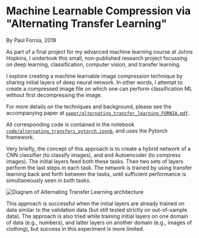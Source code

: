 # Machine Learnable Compression via "Alternating Transfer Learning"

By Paul Fornia, 2019

As part of a final project for my advanced machine learning course at Johns Hopkins, I undertook this small, non-published research project focussing on deep learning, classification, computer vision, and transfer learning. 

I explore creating a machine learnable image compression technique by sharing initial layers of deep neural network. In other words, I attempt to create a 
compressed image file on which one can perform classification ML without first decompressing the image. 

For more details on the techniques and background, please see the accompanying paper at 
[`paper/alternating_transfer_learning_FORNIA.pdf`](https://github.com/pfornia/ml-compression/tree/master/paper/alternating_transfer_learning_FORNIA.pdf).

All corresponding code is contained in the notebook 
[`code/alternating_transfers_pytorch.ipynb`](https://github.com/pfornia/ml-compression/tree/master/code/alternating_transfers_pytorch.ipynb),
and uses the Pytorch framework. 

Very briefly, the concept of this approach is to create a hybrid network of a CNN classifier (to classify images), and and Autoencoder (to compress images).
The initial layers feed both these tasks. Then two sets of layers perform the last steps in each task. The network is trained by using transfer learning back and forth
between the tasks, until sufficient performance is simultaneously seen in both tasks. 

![Diagram of Alternating Transfer Learning architecture](https://github.com/pfornia/ml-compression/tree/master/paper/three_stages.jpg?raw=true)

This approach is successful when the initial layers are already trained on data similar to the validation data (but still tested strictly on out-of-sample data). 
The approach is also tried while training initial layers on one domain of data (e.g., numbers), 
and latter layers on another domain (e.g., images of clothing), but success in this experiment is more limited.